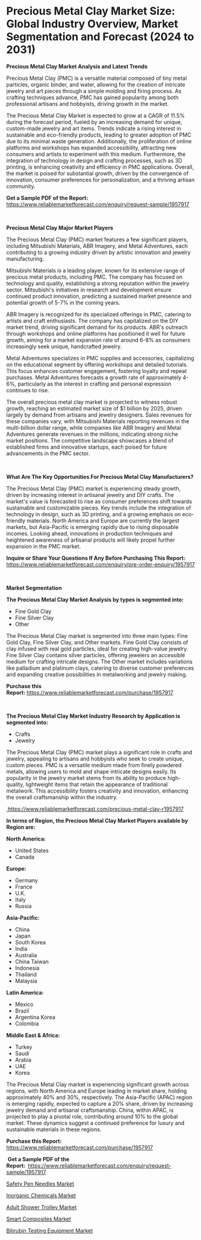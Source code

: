 <p><h1>Precious Metal Clay Market Size: Global Industry Overview, Market Segmentation and Forecast (2024 to 2031)</h1></p><p><strong>Precious Metal Clay Market Analysis and Latest Trends</strong></p>
<p><p>Precious Metal Clay (PMC) is a versatile material composed of tiny metal particles, organic binder, and water, allowing for the creation of intricate jewelry and art pieces through a simple molding and firing process. As crafting techniques advance, PMC has gained popularity among both professional artisans and hobbyists, driving growth in the market.</p><p>The Precious Metal Clay Market is expected to grow at a CAGR of 11.5% during the forecast period, fueled by an increasing demand for unique, custom-made jewelry and art items. Trends indicate a rising interest in sustainable and eco-friendly products, leading to greater adoption of PMC due to its minimal waste generation. Additionally, the proliferation of online platforms and workshops has expanded accessibility, attracting new consumers and artists to experiment with this medium. Furthermore, the integration of technology in design and crafting processes, such as 3D printing, is enhancing creativity and efficiency in PMC applications. Overall, the market is poised for substantial growth, driven by the convergence of innovation, consumer preferences for personalization, and a thriving artisan community.</p></p>
<p><strong>Get a Sample PDF of the Report:&nbsp;</strong> <a href="https://www.reliablemarketforecast.com/enquiry/request-sample/1957917?utm_campaign=1110&utm_medium=2&utm_source=Github&utm_content=ia&utm_term=08112024&utm_id=precious-metal-clay">https://www.reliablemarketforecast.com/enquiry/request-sample/1957917</a></p>
<p>&nbsp;</p>
<p><strong>Precious Metal Clay Major Market Players</strong></p>
<p><p>The Precious Metal Clay (PMC) market features a few significant players, including Mitsubishi Materials, ABR Imagery, and Metal Adventures, each contributing to a growing industry driven by artistic innovation and jewelry manufacturing.</p><p>Mitsubishi Materials is a leading player, known for its extensive range of precious metal products, including PMC. The company has focused on technology and quality, establishing a strong reputation within the jewelry sector. Mitsubishi's initiatives in research and development ensure continued product innovation, predicting a sustained market presence and potential growth of 5-7% in the coming years.</p><p>ABR Imagery is recognized for its specialized offerings in PMC, catering to artists and craft enthusiasts. The company has capitalized on the DIY market trend, driving significant demand for its products. ABR's outreach through workshops and online platforms has positioned it well for future growth, aiming for a market expansion rate of around 6-8% as consumers increasingly seek unique, handcrafted jewelry.</p><p>Metal Adventures specializes in PMC supplies and accessories, capitalizing on the educational segment by offering workshops and detailed tutorials. This focus enhances customer engagement, fostering loyalty and repeat purchases. Metal Adventures forecasts a growth rate of approximately 4-6%, particularly as the interest in crafting and personal expression continues to rise.</p><p>The overall precious metal clay market is projected to witness robust growth, reaching an estimated market size of $1 billion by 2025, driven largely by demand from artisans and jewelry designers. Sales revenues for these companies vary, with Mitsubishi Materials reporting revenues in the multi-billion dollar range, while companies like ABR Imagery and Metal Adventures generate revenues in the millions, indicating strong niche market positions. The competitive landscape showcases a blend of established firms and innovative startups, each poised for future advancements in the PMC sector.</p></p>
<p>&nbsp;</p>
<p><strong>What Are The Key Opportunities For Precious Metal Clay Manufacturers?</strong></p>
<p><p>The Precious Metal Clay (PMC) market is experiencing steady growth, driven by increasing interest in artisanal jewelry and DIY crafts. The market's value is forecasted to rise as consumer preferences shift towards sustainable and customizable pieces. Key trends include the integration of technology in design, such as 3D printing, and a growing emphasis on eco-friendly materials. North America and Europe are currently the largest markets, but Asia-Pacific is emerging rapidly due to rising disposable incomes. Looking ahead, innovations in production techniques and heightened awareness of artisanal products will likely propel further expansion in the PMC market.</p></p>
<p><strong>Inquire or Share Your Questions If Any Before Purchasing This Report:</strong> <a href="https://www.reliablemarketforecast.com/enquiry/pre-order-enquiry/1957917?utm_campaign=1110&utm_medium=2&utm_source=Github&utm_content=ia&utm_term=08112024&utm_id=precious-metal-clay">https://www.reliablemarketforecast.com/enquiry/pre-order-enquiry/1957917</a></p>
<p>&nbsp;</p>
<p><strong>Market Segmentation</strong></p>
<p><strong>The Precious Metal Clay Market Analysis by types is segmented into:</strong></p>
<p><ul><li>Fine Gold Clay</li><li>Fine Silver Clay</li><li>Other</li></ul></p>
<p><p>The Precious Metal Clay market is segmented into three main types: Fine Gold Clay, Fine Silver Clay, and Other markets. Fine Gold Clay consists of clay infused with real gold particles, ideal for creating high-value jewelry. Fine Silver Clay contains silver particles, offering jewelers an accessible medium for crafting intricate designs. The Other market includes variations like palladium and platinum clays, catering to diverse customer preferences and expanding creative possibilities in metalworking and jewelry making.</p></p>
<p><strong>Purchase this Report:&nbsp;</strong><a href="https://www.reliablemarketforecast.com/purchase/1957917?utm_campaign=1110&utm_medium=2&utm_source=Github&utm_content=ia&utm_term=08112024&utm_id=precious-metal-clay">https://www.reliablemarketforecast.com/purchase/1957917</a></p>
<p>&nbsp;</p>
<p><strong>The Precious Metal Clay Market Industry Research by Application is segmented into:</strong></p>
<p><ul><li>Crafts</li><li>Jewelry</li></ul></p>
<p><p>The Precious Metal Clay (PMC) market plays a significant role in crafts and jewelry, appealing to artisans and hobbyists who seek to create unique, custom pieces. PMC is a versatile medium made from finely powdered metals, allowing users to mold and shape intricate designs easily. Its popularity in the jewelry market stems from its ability to produce high-quality, lightweight items that retain the appearance of traditional metalwork. This accessibility fosters creativity and innovation, enhancing the overall craftsmanship within the industry.</p></p>
<p><a href="https://www.reliablemarketforecast.com/precious-metal-clay-r1957917?utm_campaign=1110&utm_medium=2&utm_source=Github&utm_content=ia&utm_term=08112024&utm_id=precious-metal-clay">&nbsp;https://www.reliablemarketforecast.com/precious-metal-clay-r1957917</a></p>
<p><strong>In terms of Region, the Precious Metal Clay Market Players available by Region are:</strong></p>
<p>
    <p> <strong> North America: </strong>
        <ul>
            <li>United States</li>
            <li>Canada</li>
        </ul>
        </p> 
    <p> <strong> Europe: </strong>
        <ul>
            <li>Germany</li>
            <li>France</li>
            <li>U.K.</li>
            <li>Italy</li>
            <li>Russia</li>
        </ul>
        </p> 
    <p> <strong> Asia-Pacific: </strong>
        <ul>
            <li>China</li>
            <li>Japan</li>
            <li>South Korea</li>
            <li>India</li>
            <li>Australia</li>
            <li>China Taiwan</li>
            <li>Indonesia</li>
            <li>Thailand</li>
            <li>Malaysia</li>
        </ul>
        </p> 
    <p> <strong> Latin America: </strong>
        <ul>
            <li>Mexico</li>
            <li>Brazil</li>
            <li>Argentina Korea</li>
            <li>Colombia</li>
        </ul>
        </p> 
    <p> <strong> Middle East & Africa: </strong>
        <ul>
            <li>Turkey</li>
            <li>Saudi</li>
            <li>Arabia</li>
            <li>UAE</li>
            <li>Korea</li>
        </ul>
    </p>
    </p>
<p><p>The Precious Metal Clay market is experiencing significant growth across regions, with North America and Europe leading in market share, holding approximately 40% and 30%, respectively. The Asia-Pacific (APAC) region is emerging rapidly, expected to capture a 20% share, driven by increasing jewelry demand and artisanal craftsmanship. China, within APAC, is projected to play a pivotal role, contributing around 10% to the global market. These dynamics suggest a continued preference for luxury and sustainable materials in these regions.</p></p>
<p><strong>Purchase this Report: </strong><a href="https://www.reliablemarketforecast.com/purchase/1957917?utm_campaign=1110&utm_medium=2&utm_source=Github&utm_content=ia&utm_term=08112024&utm_id=precious-metal-clay">https://www.reliablemarketforecast.com/purchase/1957917</a></p>
<p>&nbsp;<strong>Get a Sample PDF of the Report:&nbsp;&nbsp;</strong><a href="https://www.reliablemarketforecast.com/enquiry/request-sample/1957917?utm_campaign=1110&utm_medium=2&utm_source=Github&utm_content=ia&utm_term=08112024&utm_id=precious-metal-clay">https://www.reliablemarketforecast.com/enquiry/request-sample/1957917</a></p>
<p><strong></strong></p>
<p><p><a href="https://issuu.com/reportprime-2/docs/safety-pen-needles-market-size-2030_496ae034e91af8?utm_campaign=1110&utm_medium=2&utm_source=Github&utm_content=ia&utm_term=08112024&utm_id=precious-metal-clay">Safety Pen Needles Market</a></p><p><a href="https://github.com/wydramppetrox/Market-Research-Report-List-1/blob/main/inorganic-chemicals-market.md?utm_campaign=1110&utm_medium=2&utm_source=Github&utm_content=ia&utm_term=08112024&utm_id=precious-metal-clay">Inorganic Chemicals Market</a></p><p><a href="https://issuu.com/reportprime-2/docs/adult-shower-trolley-market-size-20_56398ff71abea8?utm_campaign=1110&utm_medium=2&utm_source=Github&utm_content=ia&utm_term=08112024&utm_id=precious-metal-clay">Adult Shower Trolley Market</a></p><p><a href="https://github.com/janelbaub6/Market-Research-Report-List-1/blob/main/smart-composites-market.md?utm_campaign=1110&utm_medium=2&utm_source=Github&utm_content=ia&utm_term=08112024&utm_id=precious-metal-clay">Smart Composites Market</a></p><p><a href="https://issuu.com/reportprime-2/docs/bilirubin-testing-equipment-market-_dac12becb47e21?utm_campaign=1110&utm_medium=2&utm_source=Github&utm_content=ia&utm_term=08112024&utm_id=precious-metal-clay">Bilirubin Testing Equipment Market</a></p></p>